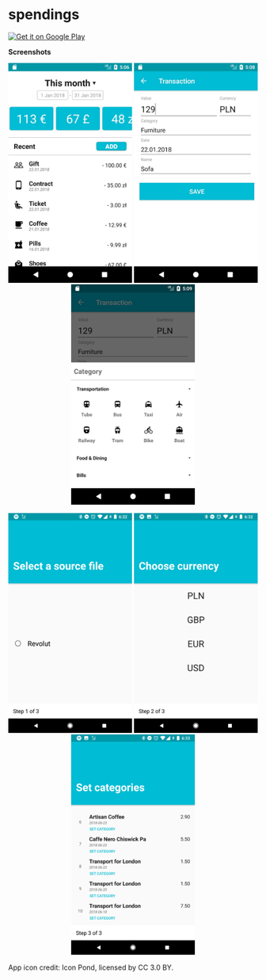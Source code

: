 # spendings

<a href='https://play.google.com/store/apps/details?id=com.akarbowy.spendingsapp'>
<img alt='Get it on Google Play' src='https://play.google.com/intl/en_us/badges/images/generic/en_badge_web_generic.png' width="280"/></a>

**Screenshots**
<p align="center">
  <img src="images/screen1.jpg" width="250"/>
  <img src="images/screen2.jpg" width="250"/>
  <img src="images/screen3.jpg" width="250"/>
</p>
<p align="center">
  <img src="images/screen4.png" width="250"/>
  <img src="images/screen5.png" width="250"/>
  <img src="images/screen6.png" width="250"/>
</p>

App icon credit:  Icon Pond, licensed by CC 3.0 BY.

